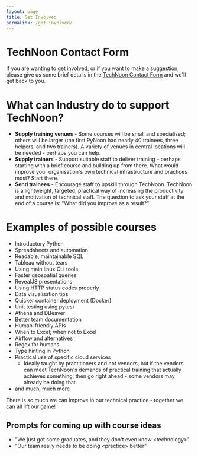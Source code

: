 ```yaml
---
layout: page
title: Get Involved
permalink: /get-involved/
---
```


# TechNoon Contact Form

If you are wanting to get involved, or if you want to make a
suggestion, please give us some brief details in the [TechNoon Contact
Form](/contact) and we'll get back to you.

# What can Industry do to support TechNoon?

* **Supply training venues** - Some courses will be small and
  specialised; others will be larger (the first PyNoon had nearly 40
  trainees, three helpers, and two trainers). A variety of venues in
  central locations will be needed - perhaps you can help.
* **Supply trainers** - Support suitable staff to deliver training -
  perhaps starting with a brief course and building up from there.
  What would improve your organisation's own technical infrastructure
  and practices most? Start there.
* **Send trainees** - Encourage staff to upskill through TechNoon.
  TechNoon is a lightweight, targeted, practical way of increasing the
  productivity and motivation of technical staff. The question to ask
  your staff at the end of a course is: "What did you improve as a
  result?"

# Examples of possible courses

* Introductory Python
* Spreadsheets and automation
* Readable, maintainable SQL
* Tableau without tears
* Using main linux CLI tools
* Faster geospatial queries
* RevealJS presentations
* Using HTTP status codes properly
* Data visualisation tips
* Quicker container deployment (Docker)
* Unit testing using pytest
* Athena and DBeaver
* Better team documentation
* Human-friendly APIs
* When to Excel; when not to Excel
* Airflow and alternatives
* Regex for humans
* Type hinting in Python
* Practical use of specific cloud services
  * Ideally taught by practitioners and not vendors, but if the
    vendors can meet TechNoon's demands of practical training that
    actually achieves something, then go right ahead - some vendors
    may already be doing that.
* and much, much more

There is so much we can improve in our technical practice - together
we can all lift our game!

## Prompts for coming up with course ideas

* "We just got some graduates, and they don't even know &lt;technology&gt;"
* "Our team really needs to be doing &lt;practice&gt; better"
